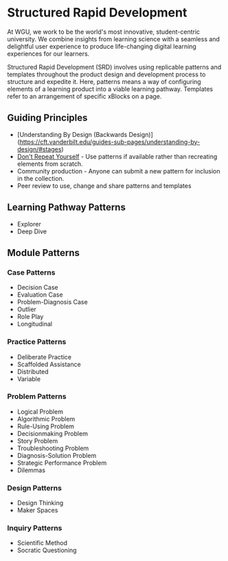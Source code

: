 # Structured Rapid Development

At WGU, we work to be the world's most innovative, student-centric university. We combine insights from learning science with a seamless and delightful user experience to produce life-changing digital learning experiences for our learners.

Structured Rapid Development (SRD) involves using replicable patterns and templates throughout the product design and development process to structure and expedite it. Here, patterns means a way of configuring elements of a learning product into a viable learning pathway. Templates refer to an arrangement of specific xBlocks on a page. 


## Guiding Principles
- [Understanding By Design (Backwards Design)] (https://cft.vanderbilt.edu/guides-sub-pages/understanding-by-design/#stages)
- [Don't Repeat Yourself](https://en.wikipedia.org/wiki/Don%27t_repeat_yourself) - Use patterns if available rather than recreating elements from scratch. 
- Community production - Anyone can submit a new pattern for inclusion in the collection. 
- Peer review to use, change and share patterns and templates

## Learning Pathway Patterns
- Explorer
- Deep Dive


## Module Patterns

### Case Patterns
- Decision Case
- Evaluation Case
- Problem-Diagnosis Case
- Outlier
- Role Play
- Longitudinal

### Practice Patterns
- Deliberate Practice
- Scaffolded Assistance
- Distributed
- Variable

### Problem Patterns
- Logical Problem
- Algorithmic Problem
- Rule-Using Problem
- Decisionmaking Problem
- Story Problem
- Troubleshooting Problem
- Diagnosis-Solution Problem
- Strategic Performance Problem
- Dilemmas

### Design Patterns
- Design Thinking
- Maker Spaces

### Inquiry Patterns
- Scientific Method
- Socratic Questioning
